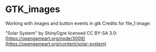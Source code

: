 # GTK_images
Working with images and button events in gtk
Credits for file_1 image:

"Solar System" by ShinyOgre licensed CC BY-SA 3.0: [https://opengameart.org/node/3009](https://opengameart.org/content/solar-system)
